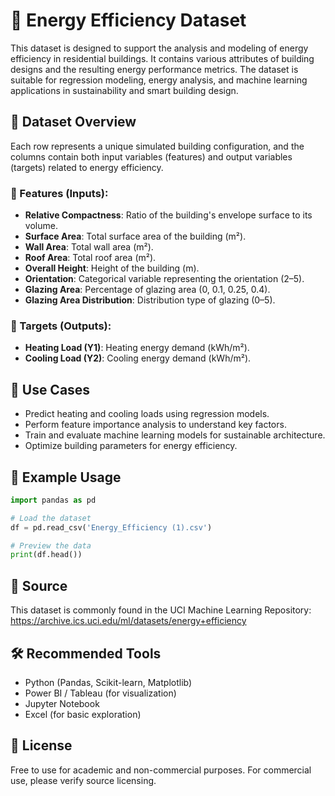 # 🏡 Energy Efficiency Dataset

This dataset is designed to support the analysis and modeling of energy efficiency in residential buildings. It contains various attributes of building designs and the resulting energy performance metrics. The dataset is suitable for regression modeling, energy analysis, and machine learning applications in sustainability and smart building design.

## 📁 Dataset Overview

Each row represents a unique simulated building configuration, and the columns contain both input variables (features) and output variables (targets) related to energy efficiency.

### 🔢 Features (Inputs):

- **Relative Compactness**: Ratio of the building's envelope surface to its volume.
- **Surface Area**: Total surface area of the building (m²).
- **Wall Area**: Total wall area (m²).
- **Roof Area**: Total roof area (m²).
- **Overall Height**: Height of the building (m).
- **Orientation**: Categorical variable representing the orientation (2–5).
- **Glazing Area**: Percentage of glazing area (0, 0.1, 0.25, 0.4).
- **Glazing Area Distribution**: Distribution type of glazing (0–5).

### 🎯 Targets (Outputs):

- **Heating Load (Y1)**: Heating energy demand (kWh/m²).
- **Cooling Load (Y2)**: Cooling energy demand (kWh/m²).

## 🧪 Use Cases

- Predict heating and cooling loads using regression models.
- Perform feature importance analysis to understand key factors.
- Train and evaluate machine learning models for sustainable architecture.
- Optimize building parameters for energy efficiency.

## 🧰 Example Usage

```python
import pandas as pd

# Load the dataset
df = pd.read_csv('Energy_Efficiency (1).csv')

# Preview the data
print(df.head())
```

## 📌 Source

This dataset is commonly found in the UCI Machine Learning Repository:  
https://archive.ics.uci.edu/ml/datasets/energy+efficiency

## 🛠️ Recommended Tools

- Python (Pandas, Scikit-learn, Matplotlib)
- Power BI / Tableau (for visualization)
- Jupyter Notebook
- Excel (for basic exploration)

## 📄 License

Free to use for academic and non-commercial purposes. For commercial use, please verify source licensing.
